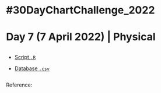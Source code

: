 # #30DayChartChallenge_2022

# Day 7 (7 April 2022) | Physical

## 



- [Script `.R`](https://github.com/fblpalmeira/jaguar_distribution/blob/main/jaguar_distribution.R)

- [Database `.csv`](https://github.com/fblpalmeira/jaguar_distribution/blob/main/jaguar_distribution.csv)

<img src="">

Reference: 


